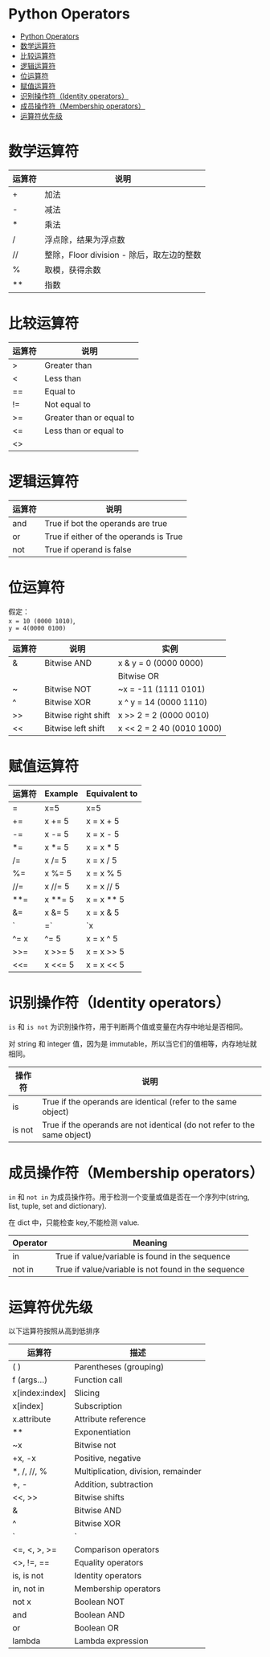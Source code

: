 # Python Operators

- [Python Operators](#python-operators)
- [数学运算符](#%e6%95%b0%e5%ad%a6%e8%bf%90%e7%ae%97%e7%ac%a6)
- [比较运算符](#%e6%af%94%e8%be%83%e8%bf%90%e7%ae%97%e7%ac%a6)
- [逻辑运算符](#%e9%80%bb%e8%be%91%e8%bf%90%e7%ae%97%e7%ac%a6)
- [位运算符](#%e4%bd%8d%e8%bf%90%e7%ae%97%e7%ac%a6)
- [赋值运算符](#%e8%b5%8b%e5%80%bc%e8%bf%90%e7%ae%97%e7%ac%a6)
- [识别操作符（Identity operators）](#%e8%af%86%e5%88%ab%e6%93%8d%e4%bd%9c%e7%ac%a6identity-operators)
- [成员操作符（Membership operators）](#%e6%88%90%e5%91%98%e6%93%8d%e4%bd%9c%e7%ac%a6membership-operators)
- [运算符优先级](#%e8%bf%90%e7%ae%97%e7%ac%a6%e4%bc%98%e5%85%88%e7%ba%a7)

# 数学运算符
| 运算符 | 说明                                      |
| ------ | ----------------------------------------- |
| +      | 加法                                      |
| -      | 减法                                      |
| *      | 乘法                                      |
| /      | 浮点除，结果为浮点数                      |
| //     | 整除，Floor division - 除后，取左边的整数 |
| %      | 取模，获得余数                            |
| **     | 指数                                      |

# 比较运算符
| 运算符 | 说明                     |
| ------ | ------------------------ |
| >      | Greater than             |
| <      | Less than                |
| ==     | Equal to                 |
| !=     | Not equal to             |
| >=     | Greater than or equal to |
| <=     | Less than or equal to    |
| <>     |                          |

# 逻辑运算符
| 运算符 | 说明                                   |
| ------ | -------------------------------------- |
| and    | True if bot the operands are true      |
| or     | True if either of the operands is True |
| not    | True if operand is false               |

# 位运算符
假定：  
`x = 10 (0000 1010)`,  
`y = 4(0000 0100)`

| 运算符 | 说明                | 实例                      |
| ------ | ------------------- | ------------------------- |
| &      | Bitwise AND         | x & y = 0 (0000 0000)     |
|        |                     | Bitwise OR                | x | y = 14 (0000 1110) |
| ~      | Bitwise NOT         | ~x = -11 (1111 0101)      |
| ^      | Bitwise XOR         | x ^ y = 14 (0000 1110)    |
| >>     | Bitwise right shift | x >> 2 = 2 (0000 0010)    |
| <<     | Bitwise left shift  | x << 2 = 2 40 (0010 1000) |

# 赋值运算符
| 运算符 | Example  | Equivalent to |
| ------ | -------- | ------------- |
| =      | x=5      | x=5           |
| +=     | x += 5   | x = x + 5     |
| -=     | x -= 5   | x = x - 5     |
| *=     | x *= 5   | x = x * 5     |
| /=     | x /= 5   | x = x / 5     |
| %=     | x %= 5   | x = x % 5     |
| //=    | x //= 5  | x = x // 5    |
| **=    | x **= 5  | x = x ** 5    |
| &=     | x &= 5   | x = x & 5     |
| `|=`   | `x |= 5` | `x = x | 5`   |
| ^=	x   | ^= 5     | x = x ^ 5     |
| >>=    | x >>= 5  | x = x >> 5    |
| <<=    | x <<= 5  | x = x << 5    |

# 识别操作符（Identity operators）
`is` 和 `is not` 为识别操作符，用于判断两个值或变量在内存中地址是否相同。

对 string 和 integer 值，因为是 immutable，所以当它们的值相等，内存地址就相同。

| 操作符 | 说明                                                                     |
| ------ | ------------------------------------------------------------------------ |
| is     | True if the operands are identical (refer to the same object)            |
| is not | True if the operands are not identical (do not refer to the same object) |

# 成员操作符（Membership operators）
`in` 和 `not in` 为成员操作符。用于检测一个变量或值是否在一个序列中(string, list, tuple, set and dictionary).

在 dict 中，只能检查 key,不能检测 value.

| Operator | Meaning                                             |
| -------- | --------------------------------------------------- |
| in       | True if value/variable is found in the sequence     |
| not in   | True if value/variable is not found in the sequence |


# 运算符优先级
以下运算符按照从高到低排序

| 运算符         | 描述                                |
| -------------- | ----------------------------------- |
| ( )            | Parentheses (grouping)              |
| f (args…)      | Function call                       |
| x[index:index] | Slicing                             |
| x[index]       | Subscription                        |
| x.attribute    | Attribute reference                 |
| **             | Exponentiation                      |
| ~x             | Bitwise not                         |
| +x, -x         | Positive, negative                  |
| *,  /, //, %   | Multiplication, division, remainder |
| +, -           | Addition, subtraction               |
| <<, >>         | Bitwise shifts                      |
| &              | Bitwise AND                         |
| ^              | Bitwise XOR                         |
| `|`            | Bitwise OR                          |
| <=, <, >, >=   | Comparison operators                |
| <>, !=, ==     | Equality operators                  |
| is, is not     | Identity operators                  |
| in, not in     | Membership operators                |
| not x          | Boolean NOT                         |
| and            | Boolean AND                         |
| or             | Boolean OR                          |
| lambda         | Lambda expression                   |
